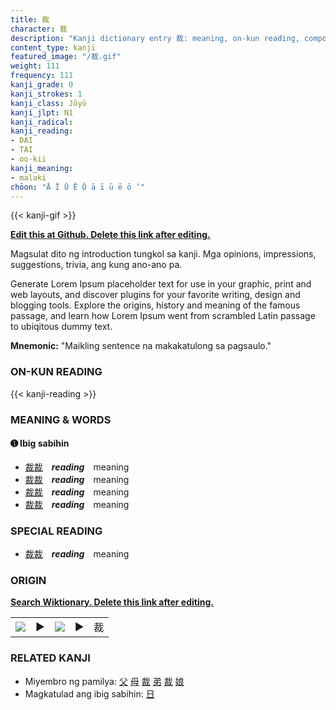 ```yaml
---
title: 裁
character: 裁
description: "Kanji dictionary entry 裁: meaning, on-kun reading, compounds, origin, related kanji"
content_type: kanji
featured_image: "/裁.gif"
weight: 111
frequency: 111
kanji_grade: 0
kanji_strokes: 1
kanji_class: Jōyō
kanji_jlpt: N1
kanji_radical: 
kanji_reading: 
- DAI
- TAI
- oo-kii
kanji_meaning:
- malaki
chōon: "Ā Ī Ū Ē Ō ā ī ū ē ō ’"
---
```

[//]: # (Don't edit the line below. Kanji animated GIF code is automatically generated.)
{{< kanji-gif >}}

[//]: # (Edit below this line.)

**[Edit this at Github. Delete this link after editing.](https://github.com/tim0g/tim/tree/main/content/kanji/裁/index.md)**

Magsulat dito ng introduction tungkol sa kanji. Mga opinions, impressions, suggestions, trivia, ang kung ano-ano pa.

Generate Lorem Ipsum placeholder text for use in your graphic, print and web layouts, and discover plugins for your favorite writing, design and blogging tools. Explore the origins, history and meaning of the famous passage, and learn how Lorem Ipsum went from scrambled Latin passage to ubiqitous dummy text.
 
**Mnemonic:** "Maikling sentence na makakatulong sa pagsaulo."

### ON-KUN READING

[//]: # (Don't edit the line below. ON-KUN READING code is automatically generated.)
{{< kanji-reading >}}

### MEANING & WORDS

#### ➊ **Ibig sabihin**
  - [裁](../裁)[裁](../裁)　***reading***　meaning
  - [裁](../裁)[裁](../裁)　***reading***　meaning
  - [裁](../裁)[裁](../裁)　***reading***　meaning
  - [裁](../裁)[裁](../裁)　***reading***　meaning

### SPECIAL READING
  - [裁](../裁)[裁](../裁)　***reading***　meaning

### ORIGIN

**[Search Wiktionary. Delete this link after editing.](https://wiktionary.org/wiki/裁)**
<table class="kanji-table"><tr><td>
<img src="60px-裁-bronze.svg.png">
</td><td>▶</td><td>
<img src="60px-裁-oracle.svg.png">
</td><td>▶</td>
<td class="kanji-origin">裁</td>
</tr></table>

### RELATED KANJI
- Miyembro ng pamilya: [父](../父) [母](../母) [裁](../裁) [弟](../弟) [裁](../裁) [娘](../娘)
- Magkatulad ang ibig sabihin: [日](../日)
